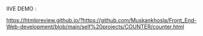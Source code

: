 lIVE DEMO  : 

https://htmlpreview.github.io/?https://github.com/Muskankhosla/Front_End-Web-development/blob/main/self%20projects/COUNTER/counter.html
